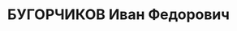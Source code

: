 ---
title: БУГОРЧИКОВ Иван Федорович
description: '1892 г. р., уроженец д. Володино Завалинской вол. Покровского у. Владимирской
  губ., русский, член ВКП(б) в 1925–1935 гг., пом. заведующего столовой ИТР завода
  «Ильич», проживал: г. Ленинград, Дегтярный пер., д. 3-а, кв. 26, комн. 30. Арестован
  10 февраля 1935 г. Особым совещанием при НКВД СССР 10 февраля 1935 г. осужден за
  «содействие контрреволюционной зиновьевской группе» на 4 года ссылки. Отбывал срок
  в г. Енисейск, плотник Дома культуры. Арестован 14 октября 1936 г. Выездной сессией
  Военной коллегии Верховного суда СССР в г. Красноярск 19 апреля 1937 г. приговорен
  по ст. ст. 58-8-11 УК РСФСР к высшей мере наказания. Расстрелян в г. Красноярск
  19 апреля 1937 г. (дело № П-11230)'
---